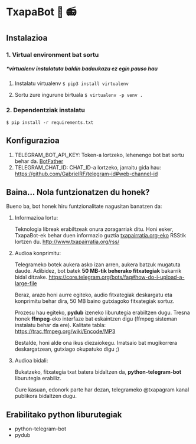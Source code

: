 #  TxapaBot 🤖 📻


## Instalazioa
### 1. Virtual environment bat sortu 
##### *virtualenv instalatuta baldin badaukazu ez egin pauso hau
1. Instalatu virtualenv
   ```$ pip3 install virtualenv```
   
2. Sortu zure ingurune birtuala
   ```$ virtualenv -p venv .```

### 2. Dependentziak instalatu
```
$ pip install -r requirements.txt
```

## Konfigurazioa
1. TELEGRAM_BOT_API_KEY: Token-a lortzeko, lehenengo bot bat sortu behar da.
   [BotFather](https://core.telegram.org/bots#3-how-do-i-create-a-bot)
2. TELEGRAM_CHAT_ID: CHAT_ID-a lortzeko, jarraitu gida hau: https://github.com/GabrielRF/telegram-id#web-channel-id


## Baina... Nola funtzionatzen du honek?
Bueno ba, bot honek hiru funtzionalitate nagusitan banatzen da:
1. Informazioa lortu:
   
   Teknologia libreak erabiltzeak onura zoragarriak ditu.
   Honi esker, TxapaBot-ek behar duen informazio guztia [txapairratia.org-eko](http://txapairratia.org) RSStik lortzen du. http://www.txapairratia.org/rss/

2. Audioa konprimitu:
   
   Telegrameko botek aukera asko izan arren, aukera batzuk mugatuta daude.
   Adibidez, bot batek **50 MB-tik beherako fitxategiak** bakarrik bidal ditzake. https://core.telegram.org/bots/faq#how-do-i-upload-a-large-file

   Beraz, arazo honi aurre egiteko, audio fitxategiak deskargatu eta konprimitu behar dira, 50 MB baino gutxiagoko fitxategiak sortuz.

   Prozesu hau egiteko, **pydub** izeneko liburutegia erabiltzen dugu. Tresna honek **ffmpeg**-eko interfaze bat eskaintzen digu (ffmpeg sisteman instalatu behar da ere). Kalitate tabla: https://trac.ffmpeg.org/wiki/Encode/MP3

   Bestalde, honi alde ona ikus diezaiokegu. Irratsaio bat mugikorrera deskargatzean, gutxiago okupatuko digu ;)

3. Audioa bidali:
   
   Bukatzeko, fitxategia txat batera bidaltzen da, **python-telegram-bot** liburutegia erabiliz.

   Gure kasuan, edonork parte har dezan, telegrameko @txapagram kanal publikora bidaltzen dugu.




## Erabilitako python liburutegiak
* python-telegram-bot
* pydub